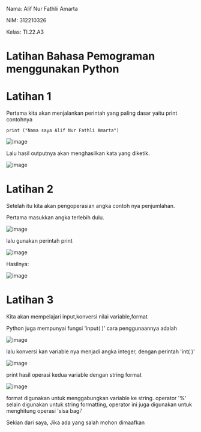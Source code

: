 Nama: Alif Nur Fathlii Amarta

NIM: 312210326

Kelas: TI.22.A3

# Latihan Bahasa Pemograman menggunakan Python 

# Latihan 1

Pertama kita akan menjalankan perintah yang paling dasar yaitu print contohnya


```
print ("Nama saya Alif Nur Fathli Amarta")
```

![image](https://user-images.githubusercontent.com/115516820/196467092-3a5448de-6bfe-4e84-8ef8-dfd6274cd19d.png)

Lalu hasil outputnya akan menghasilkan kata yang diketik.

![image](https://user-images.githubusercontent.com/115516820/196467593-c2d60a75-9dd0-4df1-80da-6b941088a0cf.png)

# Latihan 2 

Setelah itu kita akan pengoperasian angka contoh nya penjumlahan.

Pertama masukkan angka terlebih dulu. 

![image](https://user-images.githubusercontent.com/115516820/196470091-6595f434-1597-43cb-8a19-27ef7deab0ff.png)

lalu gunakan perintah print

![image](https://user-images.githubusercontent.com/115516820/196470712-77fc2483-c842-4188-921c-7b0be87ecfa4.png)

Hasilnya:

![image](https://user-images.githubusercontent.com/115516820/196472277-5db856ab-1a2a-4743-9203-f28819937da4.png)

# Latihan 3

Kita akan mempelajari input,konversi nilai variable,format 

Python juga mempunyai fungsi 'input( )' cara penggunaannya adalah

![image](https://user-images.githubusercontent.com/115516820/196474042-c376a90a-640c-4e2f-b335-adfd38c61196.png)

lalu konversi kan variable nya menjadi angka integer, dengan perintah 'int( )'

![image](https://user-images.githubusercontent.com/115516820/196477440-3fd3ce5e-87bc-4769-8975-fb0438ba1745.png)

print hasil operasi kedua variable dengan string format 

![image](https://user-images.githubusercontent.com/115516820/196479369-2c30fe8f-659f-4452-937b-4a48d6666170.png)

format digunakan untuk menggabungkan variable ke string. operator '%' selain digunakan untuk string formatting, operator ini juga digunakan untuk menghitung operasi 'sisa bagi'


Sekian dari saya, Jika ada yang salah mohon dimaafkan
